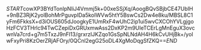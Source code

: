 $START$cowXP3BYdTonIpNIiJ4Vmmj5k+00xeSSjXq/AoogBQvSBjbCE47UbIH+9nBZ3RjK2yolBohMrPguvpIDa5koIWVw5htY5BswCs2Dw4e8ku/MBSL8C1yFm6FkksX+d3iOUS605dJoogkyE1UmRxF4wUhC2ip1ui5wvCXCOhYVLgjgoHzFCV3THrlc94TwCZepiDxGRUxmwAss2DxKP2m9UIeTCErLgMnEguX3ovcwnVa7crd+g7m5TxzJ9nFl13/grxrzIJKZqo1GsSpNLNdAH4H6kCvUHjBk+/yoIwFxyPri8KzOerZRjAFOry/0QCnl2egG25oDL4XgMoDqgSfZKQ==$END$